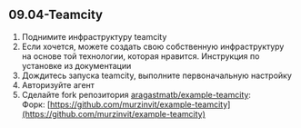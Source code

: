 ## 09.04-Teamcity</br>
1. Поднимите инфраструктуру teamcity</br>
2. Если хочется, можете создать свою собственную инфраструктуру на основе той технологии, которая нравится. Инструкция по установке из документации </br>
3. Дождитесь запуска teamcity, выполните первоначальную настройку </br>
4. Авторизуйте агент </br>
5. Сделайте fork репозитория [aragastmatb/example-teamcity](https://github.com/aragastmatb/example-teamcity): </br>
Форк: [https://github.com/murzinvit/example-teamcity](https://github.com/murzinvit/example-teamcity) </br>

